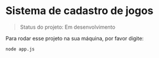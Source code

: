 # Sistema de cadastro de jogos #

>Status do projeto: Em desenvolvimento

Para rodar esse projeto na sua máquina, por favor digite:

``
node app.js
``
